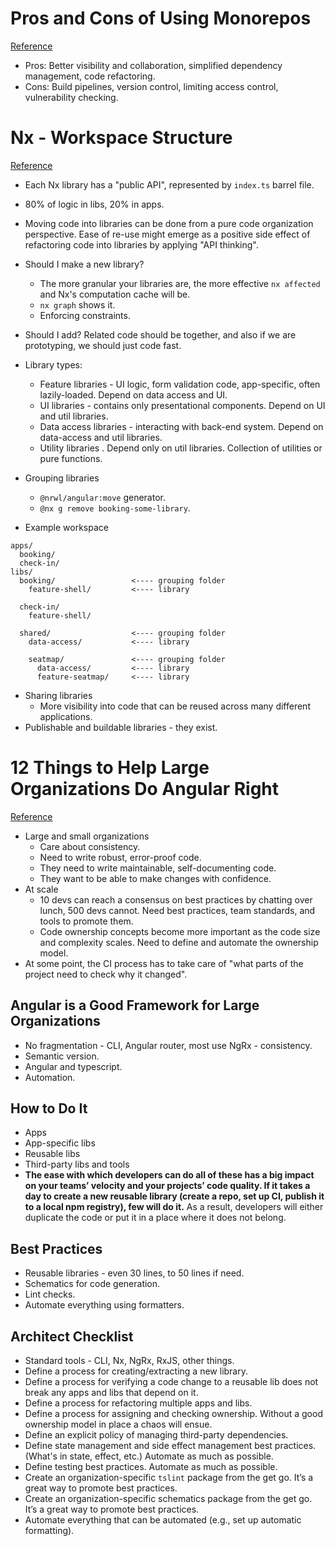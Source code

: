 # Pros and Cons of Using Monorepos
[Reference](https://fossa.com/blog/pros-cons-using-monorepos/)

- Pros: Better visibility and collaboration, simplified dependency management, code refactoring.
- Cons: Build pipelines, version control, limiting access control, vulnerability checking.

# Nx - Workspace Structure
[Reference](https://nx.dev/structure/applications-and-libraries)

- Each Nx library has a "public API", represented by `index.ts` barrel file.
- 80% of logic in libs, 20% in apps.
- Moving code into libraries can be done from a pure code organization perspective. Ease of re-use might emerge as a positive side effect of refactoring code into libraries by applying "API thinking".
- Should I make a new library?
  - The more granular your libraries are, the more effective `nx affected` and Nx's computation cache will be.
  - `nx graph` shows it.
  - Enforcing constraints.
- Should I add? Related code should be together, and also if we are prototyping, we should just code fast.
- Library types:
  - Feature libraries - UI logic, form validation code, app-specific, often lazily-loaded. Depend on data access and UI.
  - UI libraries - contains only presentational components. Depend on UI and util libraries.
  - Data access libraries - interacting with back-end system. Depend on data-access and util libraries.
  - Utility libraries . Depend only on util libraries. Collection of utilities or pure functions.
- Grouping libraries
  - `@nrwl/angular:move` generator.
  - `@nx g remove booking-some-library`.

- Example workspace

```
apps/
  booking/
  check-in/
libs/
  booking/                 <---- grouping folder
    feature-shell/         <---- library

  check-in/
    feature-shell/

  shared/                  <---- grouping folder
    data-access/           <---- library

    seatmap/               <---- grouping folder
      data-access/         <---- library
      feature-seatmap/     <---- library
```

- Sharing libraries
  - More visibility into code that can be reused across many different applications.
- Publishable and buildable libraries - they exist.

# 12 Things to Help Large Organizations Do Angular Right
[Reference](https://blog.nrwl.io/12-things-to-help-large-organizations-do-angular-right-f261a798ad6b)

- Large and small organizations
  - Care about consistency.
  - Need to write robust, error-proof code.
  - They need to write maintainable, self-documenting code.
  - They want to be able to make changes with confidence.
- At scale
  - 10 devs can reach a consensus on best practices by chatting over lunch, 500 devs cannot. Need best practices, team standards, and tools to promote them.
  - Code ownership concepts become more important as the code size and complexity scales. Need to define and automate the ownership model.
- At some point, the CI process has to take care of "what parts of the project need to check why it changed".

## Angular is a Good Framework for Large Organizations

- No fragmentation - CLI, Angular router, most use NgRx - consistency.
- Semantic version.
- Angular and typescript.
- Automation.

## How to Do It

- Apps
- App-specific libs
- Reusable libs
- Third-party libs and tools
- **The ease with which developers can do all of these has a big impact on your teams’ velocity and your projects’ code quality.
If it takes a day to create a new reusable library (create a repo, set up CI, publish it to a local npm registry), few will do it.** As a result, developers will either duplicate the code or put it in a place where it does not belong.

## Best Practices

- Reusable libraries - even 30 lines, to 50 lines if need.
- Schematics for code generation.
- Lint checks.
- Automate everything using formatters.

## Architect Checklist

- Standard tools - CLI, Nx, NgRx, RxJS, other things.
- Define a process for creating/extracting a new library.
- Define a process for verifying a code change to a reusable lib does not break any apps and libs that depend on it.
- Define a process for refactoring multiple apps and libs.
- Define a process for assigning and checking ownership. Without a good ownership model in place a chaos will ensue.
- Define an explicit policy of managing third-party dependencies.
- Define state management and side effect management best practices. (What's in state, effect, etc.) Automate as much as possible.
- Define testing best practices. Automate as much as possible.
- Create an organization-specific `tslint` package from the get go. It’s a great way to promote best practices.
- Create an organization-specific schematics package from the get go. It’s a great way to promote best practices.
- Automate everything that can be automated (e.g., set up automatic formatting).
